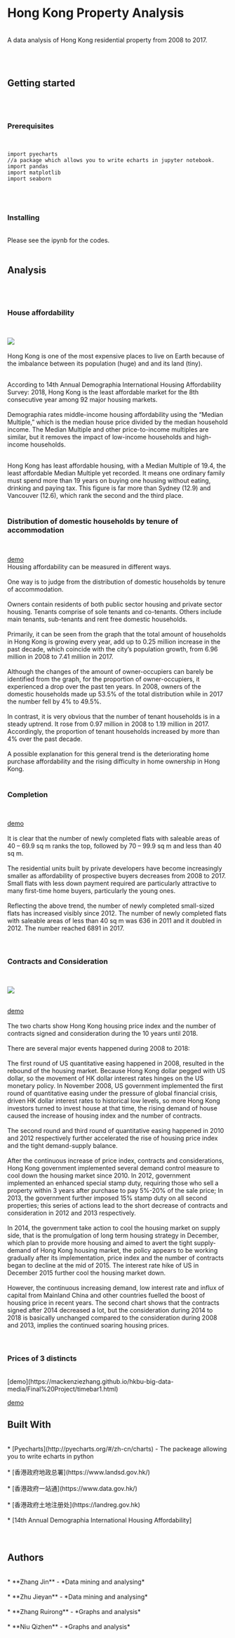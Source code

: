 # Hong Kong Property Analysis
</br>
A data analysis of Hong Kong residential property from 2008 to 2017. </br>

</br></br>
## Getting started

</br></br>
### Prerequisites
</br>

```
import pyecharts
//a package which allows you to write echarts in jupyter notebook.
import pandas
import matplotlib
import seaborn 
```

</br></br>
### Installing
</br>
Please see the ipynb for the codes.
</br>
</br>


## Analysis

</br></br>
### House affordability
</br>

![  ](https://github.com/mackenziezhang/hkbu-big-data-media/blob/master/Final%20Project/house%20affordability.png)</br>
</br>
Hong Kong is one of the most expensive places to live on Earth because of the imbalance between its population (huge) and and its land (tiny).</br></br>

According to 14th Annual Demographia International Housing Affordability Survey: 2018, Hong Kong is the least affordable market for the 8th consecutive year among 92 major housing markets. </br></br>
Demographia rates middle-income housing affordability using the “Median Multiple,” which is the median house price divided by the median household income. The Median Multiple and other price-to-income multiples are similar, but it removes the impact of low-income households and high-income households.</br></br>

Hong Kong has least affordable housing, with a Median Multiple of 19.4, the least affordable Median Multiple yet recorded. It means one ordinary family must spend more than 19 years on buying one housing without eating, drinking and paying tax. This figure is far more than Sydney (12.9) and Vancouver (12.6), which rank the second and the third place.</br></br>

### Distribution of domestic households by tenure of accommodation
</br>

[demo](https://mackenziezhang.github.io/hkbu-big-data-media/Final%20Project/percentage.html)
</br>
Housing affordability can be measured in different ways.</br></br>
One way is to judge from the distribution of domestic households by tenure of accommodation.</br></br>
Owners contain residents of both public sector housing and private sector housing.
Tenants comprise of sole tenants and co-tenants.
Others include main tenants, sub-tenants and rent free domestic households. </br></br>
Primarily, it can be seen from the graph that the total amount of households in Hong Kong is growing every year, add up to 0.25 million increase in the past decade, which coincide with the city’s population growth, from 6.96 million in 2008 to 7.41 million in 2017.</br>
</br>
Although the changes of the amount of owner-occupiers can barely be identified from the graph, for the proportion of owner-occupiers, it experienced a drop over the past ten years. In 2008, owners of the domestic households made up 53.5% of the total distribution while in 2017 the number fell by 4% to 49.5%.</br>
</br>
In contrast, it is very obvious that the number of tenant households is in a steady uptrend. It rose from 0.97 million in 2008 to 1.19 million in 2017. Accordingly, the proportion of tenant households increased by more than 4% over the past decade.</br>
</br>
A possible explanation for this general trend is the deteriorating home purchase affordability and the rising difficulty in home ownership in Hong Kong. </br>
</br>

### Completion 
</br>

[demo](https://mackenziezhang.github.io/hkbu-big-data-media/Final%20Project/Completion%202008-2017.html) </br>
</br>
It is clear that the number of newly completed flats with saleable areas of 40 – 69.9 sq m ranks the top, followed by 70 – 99.9 sq m and less than 40 sq m.</br>
</br>
The residential units built by private developers have become increasingly smaller as affordability of prospective buyers decreases from 2008 to 2017. Small flats with less down payment required are particularly attractive to many first-time home buyers, particularly the young ones.</br>
</br>
Reflecting the above trend, the number of newly completed small-sized flats has increased visibly since 2012. The number of newly completed flats with saleable areas of less than 40 sq m was 636 in 2011 and it doubled in 2012. The number reached 6891 in 2017.</br>
</br>
</br>

### Contracts and Consideration 
</br>

![ ](https://github.com/mackenziezhang/hkbu-big-data-media/blob/master/Final%20Project/标记.png)
</br></br>

[demo](https://mackenziezhang.github.io/hkbu-big-data-media/Final%20Project/%E5%90%88%E7%BA%A6%E6%95%B0%E7%9B%AE.html)
</br></br>
The two charts show Hong Kong housing price index and the number of contracts signed and consideration during the 10 years until 2018. </br>
</br>
There are several major events happened during 2008 to 2018:</br>
</br>
The first round of US quantitative easing happened in 2008, resulted in the rebound of the housing market. Because Hong Kong dollar pegged with US dollar, so the movement of HK dollar interest rates hinges on the US monetary policy. In November 2008, US government implemented the first round of quantitative easing under the pressure of global financial crisis, driven HK dollar interest rates to historical low levels, so more Hong Kong investors turned to invest house at that time, the rising demand of house caused the increase of housing index and the number of contracts. </br>
</br>
The second round and third round of quantitative  easing  happened in 2010 and 2012 respectively further accelerated the rise of housing price index and the tight demand-supply balance.</br>
</br>
After the continuous increase of price index, contracts and considerations, Hong Kong government implemented several demand control measure to cool down the housing market since 2010. In 2012, government implemented an enhanced special stamp duty, requiring those who sell a property within 3 years after purchase to pay 5%-20% of the sale price; In 2013, the government further imposed 15% stamp duty on all second properties; this series of actions lead to the short decrease of contracts and consideration in 2012 and 2013 respectively.</br>
</br>
In 2014, the government take action to cool the housing market on supply side, that is the promulgation of long term housing strategy in December, which plan to provide more housing and aimed to avert the tight supply-demand of Hong Kong housing market, the policy appears to be working gradually after its implementation, price index and the number of contracts began to decline at the mid of 2015. The interest rate hike of US in December 2015 further cool the housing market down.</br></br>
However, the continuous increasing demand, low interest rate and influx of capital from Mainland China and other countries fuelled the boost of housing price in recent years.  The second chart shows that the contracts signed after 2014 decreased a lot, but the consideration during 2014 to 2018 is basically unchanged compared to the consideration during 2008 and 2013, implies the continued soaring housing prices.</br>
</br>
</br>

### Prices of 3 distincts 
</br>
[demo](https://mackenziezhang.github.io/hkbu-big-data-media/Final%20Project/timebar1.html)

[demo](https://mackenziezhang.github.io/hkbu-big-data-media/Final%20Project/%E5%8D%96%E5%9C%B0%E6%95%B0%E9%87%8F%E9%87%91%E9%A2%9D1.html)
</br>

## Built With
</br>
* [Pyecharts](http://pyecharts.org/#/zh-cn/charts) - The packeage allowing you to write echarts in python</br></br>
* [香港政府地政总署](https://www.landsd.gov.hk/)</br></br>
* [香港政府一站通](https://www.data.gov.hk/)</br></br>
* [香港政府土地注册处](https://landreg.gov.hk)</br></br>
* [14th Annual Demographia International Housing Affordability] </br></br>
</br>

## Authors
</br>
* **Zhang Jin** - *Data mining and analysing*</br></br>
* **Zhu Jieyan** - *Data mining and analysing*</br></br>
* **Zhang Ruirong** - *Graphs and analysis*</br></br>
* **Niu Qizhen** - *Graphs and analysis*</br>
</br>

